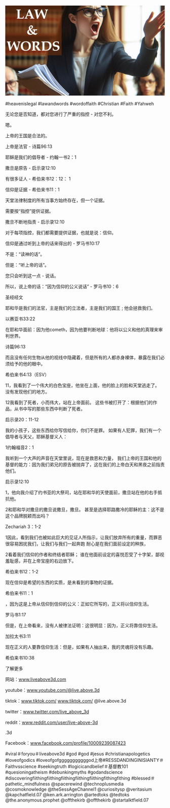 ![Video cover image](../cover.jpg "cover photo")

#heavenislegal #lawandwords #wordoffaith #Christian #Faith #Yahweh

无论您是否知道，都对您进行了严重的指控 - 对您不利。

嗯。

上帝的王国是合法的。

上帝是法官 - 诗篇96:13

耶稣是我们的倡导者 - 约翰一书2：1

撒旦是原告 - 启示录12:10

有很多证人 - 希伯来书12：12： 1

信仰是证据 - 希伯来书11：1

天堂法律制度的所有当事方始终存在，但一个证据。

需要按“指控”提供证据。

撒旦不断地指责 - 启示录12:10

对于每项指控，我们都需要提供证据，也就是说：信仰。

信仰是通过听到上帝的话来得出的 - 罗马书10:17

不是：“读神的话”。

但是：“听上帝的话”。

您只会听到这一点 - 说话。

所以，说上帝的话：“因为信仰的公义说话”  - 罗马书10：6


圣经经文

耶和华是我们的法官，主是我们的立法者，主是我们的国王 ; 他会拯救我们。

以赛亚书33:22

在耶和华面前：因为他cometh，因为他要判断地球：他将以公义和他的真理来审判世界。

诗篇96:13

而且没有任何生物从他的视线中隐藏着，但是所有的人都赤身裸体，暴露在我们必须给予的他的眼中。

希伯来书4:13（ESV）

11，我看到了一个伟大的白色宝座，他坐在上面，他的脸上的脸和天堂逃走了。 没有发现他们的地方。

12我看到了死者，小而伟大，站在上帝面前。 这些书被打开了：根据他们的作品，从书中写的那些东西中判断了死者。

启示录20：11-12

我的小孩子，这些东西给你写信给你，你们不是罪。 如果有人犯罪，我们有一个倡导者与天父，耶稣基督义人：

1约翰福音2：1

我听到一个大声的声音在天堂里说，现在是救恩和力量， 我们上帝的王国和他的基督的能力：因为我们弟兄的原告被抛弃了，这在我们的上帝白天和黑夜之前指责他们。

启示录12:10

1，他向我介绍了约书亚的大祭司，站在耶和华的天使面前，撒旦站在他的右手抵抗他。

2和耶和华对撒旦的撒旦说撒旦，撒旦。 甚至是选择耶路撒冷的耶稣的主：这不是这个品牌脱颖而出吗？

Zechariah 3：1-2

1因此，看到我们也被如此巨大的见证人所指示，让我们放弃所有的重量，而罪恶很容易困扰我们，让我们与我们一起奔跑 耐心是在我们面前设定的种族，

2看着我们信仰的作者和终结者耶稣； 谁在他面前设定的喜悦忍受了十字架，鄙视羞耻感，并在上帝宝座的右边放下。

希伯来书12：1-2

现在信仰是希望的东西的实质，是未看到的事物的证据。

希伯来书11：1

，因为这是上帝从信仰到信仰的公义：正如它所写的，正义将以信仰生活。

罗马书1:17

但是，在上帝看来，没有人被律法证明：这很明显：因为，正义将靠信仰生活。

加拉太书3:11

现在正义的人要靠信仰生活：但是，如果有人抽出来，我的灵魂将没有乐趣。

希伯来书10:38


了解更多

网站：www.liveabove3d.com

youtube：www.youtube.com/@live.above.3d

tiktok：www.tiktok.com/ www.tiktok.com/ @live.above.3d

twitter：www.twitter.com/live_above_3d

reddit：www.reddit.com/user/live-above-3d

.3d

Facebook：www.facebook.com/profile/10009239087423

#viral＃foryou＃liveabove3d #god #god #jesus #christianapologetics #loveofgodics #loveofgofgggggggggggod上帝#RESSDANDINGINISIANTY＃ Faithvsscience #seekingtruth #logicicandbelief＃基督教101 #quesioningatheism #debunkingmyths #godandscience #discoveringfiithingfiithingfiithingfiithingfiithingfithingfithing #blessed＃ pathetic_mindfulness @spacerewind @technoplusmedia @cosmoknowledge @theSessAgeChannel1 @curiositysp @veritasium @kapchatfield.07 @ken.ark.arrington @artedtoks @tedtoks @the.anonymous.prophet @offthekirb @offthekirb @startalktfield.07
